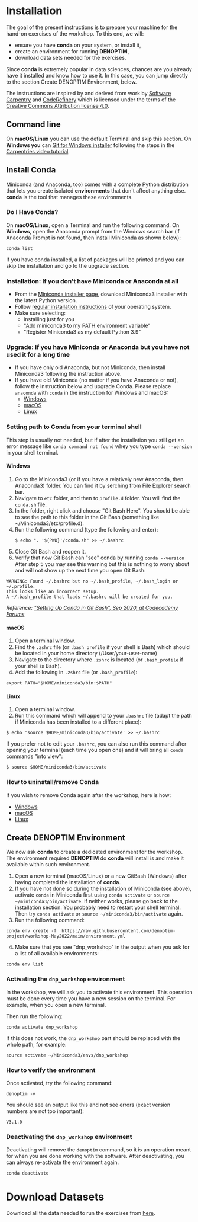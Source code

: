 # Installation
The goal of the present instructions is to prepare your machine for the hand-on exercises of the workshop. To this end, we will:
* ensure you have **conda** on your system, or install it,
* create an environment for running **DENOPTIM**,
* download data sets needed for the exercises.

Since **conda** is extremely popular in data sciences, chances are you already have it installed and know how to use it. In this case, you can jump directly to the section Create DENOPTIM Environment, below.

The instructions are inspired by and derived from work by [Software Carpentry](http://software-carpentry.org) and [CodeRefinery](https://coderefinery.org/) which is licensed under the terms of the [Creative Commons Attribution license 4.0](https://creativecommons.org/licenses/by-sa/4.0/). 

## Command line
On **macOS/Linux** you can use the default Terminal and skip this section.
On **Windows you** can [Git for Windows installer](https://gitforwindows.org/) following the steps in the
  [Carpentries video tutorial](https://www.youtube-nocookie.com/embed/339AEqk9c-8?modestbranding=1&playsinline=1&iv_load_policy=3&rel=0).


## Install Conda

Miniconda (and Anaconda, too) comes with a complete Python distribution that lets
you create isolated **environments** that don't affect anything else.
**conda** is the tool that manages these environments.

### Do I Have Conda?
On **macOS/Linux**, open a Terminal and run the following command. On **Windows**, open the Anaconda prompt from the Windows search bar (if Anaconda Prompt is not found, then install Miniconda as shown below): 

```conda list```

If you have conda installed, a list of packages will be printed and you can skip the installation and go to the upgrade section.

### Installation: If you don't have Miniconda or Anaconda at all

- From the [Miniconda installer page](https://docs.conda.io/en/latest/miniconda.html),
  download Miniconda3 installer with the latest Python version.
- Follow [regular installation instructions](https://conda.io/projects/conda/en/latest/user-guide/install/index.html#regular-installation)
  of your operating system.
- Make sure selecting:
    - installing just for you
    - "Add miniconda3 to my PATH environment variable"
    - "Register Miniconda3 as my default Python 3.9"


### Upgrade: If you have Miniconda or Anaconda but you have not used it for a long time

- If you have only old Anaconda, but not Miniconda, then install Miniconda3
  following the instruction above.
- If you have old Miniconda (no matter if you have Anaconda or not), follow the
  instruction below and upgrade Conda. Please replace `anaconda` with `conda`
  in the instruction for Windows and macOS:
    - [Windows](https://docs.conda.io/projects/continuumio-conda/en/latest/user-guide/install/windows.html#updating-conda)
    - [macOS](https://docs.conda.io/projects/continuumio-conda/en/latest/user-guide/install/macos.html#updating-anaconda-or-miniconda)
    - [Linux](https://docs.conda.io/projects/continuumio-conda/en/latest/user-guide/install/linux.html#updating-anaconda-or-miniconda)


### Setting path to Conda from your terminal shell 

This step is usually not needed, but if after the installation you still get an error message like `conda command not found` whey you type `conda --version` in your shell terminal.

#### Windows
  1. Go to the Miniconda3 (or if you have a relatively new Anaconda, then
     Anaconda3) folder. You can find it by serching from File Explorer search
     bar.
  2. Navigate to `etc` folder, and then to `profile.d` folder. You will find
     the `conda.sh` file.
  3. In the folder, right click and choose "Git Bash Here". You should be able
     to see the path to this folder in the Git Bash (something like
     ~/Miniconda3/etc/profile.d).
  4. Run the following command (type the following and enter):
     ```shell
     $ echo ". '${PWD}'/conda.sh" >> ~/.bashrc
     ```
  5. Close Git Bash and reopen it.
  6. Verify that now Git Bash can "see" conda by running `conda --version`
  After step 5 you may see this warning but this is nothing to worry about and will
  not show up the next time you open Git Bash:
  ```
  WARNING: Found ~/.bashrc but no ~/.bash_profile, ~/.bash_login or ~/.profile.
  This looks like an incorrect setup.
  A ~/.bash_profile that loads ~/.bashrc will be created for you.
  ```
  *Reference: ["Setting Up Conda in Git Bash", Sep 2020, at Codecademy
  Forums](https://discuss.codecademy.com/t/setting-up-conda-in-git-bash/534473)*

#### macOS
  1. Open a terminal window.
  2. Find the `.zshrc` file (or `.bash_profile` if your shell is Bash)
     which should be located in your home directory
     (/User/your-user-name)
  3. Navigate to the directory where `.zshrc` is located (or `.bash_profile` if your shell is Bash).
  4. Add the following in `.zshrc` file (or `.bash_profile`):
  ```shell
  export PATH="$HOME/miniconda3/bin:$PATH"
  ```

#### Linux
  1. Open a terminal window.
  2. Run this command which will append to your `.bashrc` file (adapt the path if Miniconda has been installed
     to a different place):
  ```shell
  $ echo 'source $HOME/miniconda3/bin/activate' >> ~/.bashrc
  ```
  If you prefer not to edit your `.bashrc`, you can also run this command after opening your terminal (each time you open one)
  and it will bring all `conda` commands "into view":
  ```shell
  $ source $HOME/miniconda3/bin/activate
  ```


### How to uninstall/remove Conda

If you wish to remove Conda again after the workshop, here is how:

- [Windows](https://docs.conda.io/projects/continuumio-conda/en/latest/user-guide/install/windows.html#uninstalling-conda)
- [macOS](https://docs.conda.io/projects/continuumio-conda/en/latest/user-guide/install/macos.html#uninstalling-anaconda-or-miniconda)
- [Linux](https://docs.conda.io/projects/continuumio-conda/en/latest/user-guide/install/linux.html#uninstalling-anaconda-or-miniconda)


## Create DENOPTIM Environment

We now ask **conda** to create a dedicated environment for the workshop. The environment required **DENOPTIM** do **conda** will install is and make it available within such environment.
1. Open a new terminal (macOS/Linux) or a new GitBash (Windows) after having completed the installation of **conda**.
2. If you have not done so during the installation of Miniconda (see above), activate `conda` in Miniconda first using `conda activate` or `source ~/miniconda3/bin/activate`. If neither works, please go back to the installation section. You probably need to restart your shell terminal. Then try `conda activate` or `source ~/miniconda3/bin/activate` again.
3. Run the following command:
```
conda env create -f  https://raw.githubusercontent.com/denoptim-project/workshop-May2022/main/environment.yml
```
4. Make sure that you see "dnp_workshop" in the output when you ask for a list of all available environments:
```
conda env list
```

### Activating the `dnp_workshop` environment

In the workshop, we will ask you to activate this environment. This operation must be done every time you have a new session on the terminal. For example, when you open a new terminal.

Then run the following:
```
conda activate dnp_workshop
```

If this does not work, the `dnp_workshop` part should be replaced with the whole path, for example:
```
source activate ~/Miniconda3/envs/dnp_workshop
```


### How to verify the environment

Once activated, try the following command:
```
denoptim -v
```

You should see an output like this and not see errors (exact version numbers are not too important):
```
V3.1.0
```


### Deactivating the `dnp_workshop` environment
Deactivating will remove the `denoptim` command, so it is an operation meant for when you are done working with the software. After deactivating, you can always re-activate the environment again.
```
conda deactivate
```

# Download Datasets
Download all the data needed to run the exercises from [here](https://github.com/denoptim-project/workshop-May2022/archive/refs/tags/v1.2.0.zip).

